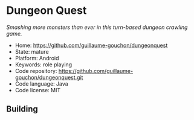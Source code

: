 # Dungeon Quest

_Smashing more monsters than ever in this turn-based dungeon crawling game._

- Home: https://github.com/guillaume-gouchon/dungeonquest
- State: mature
- Platform: Android
- Keywords: role playing
- Code repository: https://github.com/guillaume-gouchon/dungeonquest.git
- Code language: Java
- Code license: MIT

## Building

